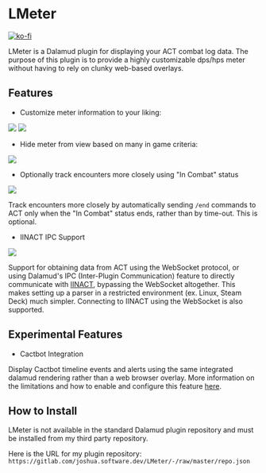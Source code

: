 # LMeter

[![ko-fi](https://img.shields.io/badge/donate-ko--fi-blue)](https://ko-fi.com/lichie)

LMeter is a Dalamud plugin for displaying your ACT combat log data. The purpose of this plugin is to provide a highly customizable dps/hps meter without having to rely on clunky web-based overlays.

## Features

* Customize meter information to your liking:

![](https://gitlab.com/joshua.software.dev/LMeter/-/raw/master/repo/meter_demo_1.png)
![](https://gitlab.com/joshua.software.dev/LMeter/-/raw/master/repo/meter_demo_2.png)

* Hide meter from view based on many in game criteria:

![](https://gitlab.com/joshua.software.dev/LMeter/-/raw/master/repo/auto_hide.png)

* Optionally track encounters more closely using "In Combat" status

![](https://gitlab.com/joshua.software.dev/LMeter/-/raw/master/repo/end_encounter.png)

Track encounters more closely by automatically sending `/end` commands to ACT only when the "In Combat" status ends, rather than by time-out. This is optional.

* IINACT IPC Support

![](https://gitlab.com/joshua.software.dev/LMeter/-/raw/master/repo/act_connection.png)

Support for obtaining data from ACT using the WebSocket protocol, or using Dalamud's IPC (Inter-Plugin Communication) feature to directly communicate with [IINACT](https://github.com/marzent/IINACT), bypassing the WebSocket altogether. This makes setting up a parser in a restricted environment (ex. Linux, Steam Deck) much simpler. Connecting to IINACT using the WebSocket is also supported.

## Experimental Features

* Cactbot Integration

Display Cactbot timeline events and alerts using the same integrated dalamud rendering rather than a web browser overlay. More information on the limitations and how to enable and configure this feature [here](https://gitlab.com/joshua.software.dev/LMeter/-/blob/master/Cactbot.md).


## How to Install

LMeter is not available in the standard Dalamud plugin repository and must be installed from my third party repository.

Here is the URL for my plugin repository: `https://gitlab.com/joshua.software.dev/LMeter/-/raw/master/repo.json`
